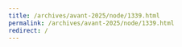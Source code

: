 ```yaml
---
title: /archives/avant-2025/node/1339.html
permalink: /archives/avant-2025/node/1339.html
redirect: /
---
```

